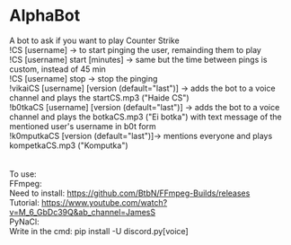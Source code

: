 # AlphaBot
A bot to ask if you want to play Counter Strike <br />
!CS [username] -> to start pinging the user, remainding them to play <br />
!CS [username] start [minutes] -> same but the time between pings is custom, instead of 45 min <br />
!CS [username] stop -> stop the pinging <br />
!vikaiCS [username] [version (default="last")] -> adds the bot to a voice channel and plays the startCS.mp3 ("Haide CS") <br />
!b0tkaCS [username] [version (default="last")] -> adds the bot to a voice channel and plays the botkaCS.mp3 ("Ei botka") with text message of the mentioned user's username in b0t form <br />
!k0mputkaCS [version (default="last")]-> mentions everyone and plays kompetkaCS.mp3 ("Komputka") <br />
<br /><br />
To use:<br />
FFmpeg:<br />
Need to install: https://github.com/BtbN/FFmpeg-Builds/releases <br />
Tutorial: https://www.youtube.com/watch?v=M_6_GbDc39Q&ab_channel=JamesS <br />
PyNaCl:<br />
Write in the cmd: pip install -U discord.py[voice] <br />
